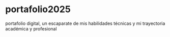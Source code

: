 # portafolio2025
portafolio digital, un escaparate de mis habilidades técnicas y mi trayectoria académica y profesional
